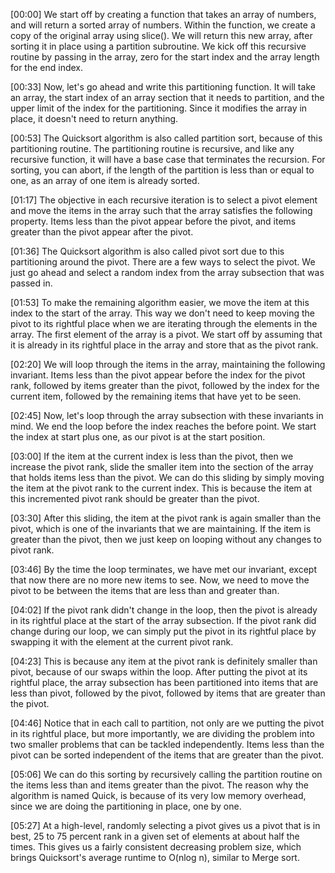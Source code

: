 [00:00] We start off by creating a function that takes an array of numbers, and will return a sorted array of numbers. Within the function, we create a copy of the original array using slice(). We will return this new array, after sorting it in place using a partition subroutine. We kick off this recursive routine by passing in the array, zero for the start index and the array length for the end index.

[00:33] Now, let's go ahead and write this partitioning function. It will take an array, the start index of an array section that it needs to partition, and the upper limit of the index for the partitioning. Since it modifies the array in place, it doesn't need to return anything.

[00:53] The Quicksort algorithm is also called partition sort, because of this partitioning routine. The partitioning routine is recursive, and like any recursive function, it will have a base case that terminates the recursion. For sorting, you can abort, if the length of the partition is less than or equal to one, as an array of one item is already sorted.

[01:17] The objective in each recursive iteration is to select a pivot element and move the items in the array such that the array satisfies the following property. Items less than the pivot appear before the pivot, and items greater than the pivot appear after the pivot.

[01:36] The Quicksort algorithm is also called pivot sort due to this partitioning around the pivot. There are a few ways to select the pivot. We just go ahead and select a random index from the array subsection that was passed in.

[01:53] To make the remaining algorithm easier, we move the item at this index to the start of the array. This way we don't need to keep moving the pivot to its rightful place when we are iterating through the elements in the array. The first element of the array is a pivot. We start off by assuming that it is already in its rightful place in the array and store that as the pivot rank.

[02:20] We will loop through the items in the array, maintaining the following invariant. Items less than the pivot appear before the index for the pivot rank, followed by items greater than the pivot, followed by the index for the current item, followed by the remaining items that have yet to be seen.

[02:45] Now, let's loop through the array subsection with these invariants in mind. We end the loop before the index reaches the before point. We start the index at start plus one, as our pivot is at the start position.

[03:00] If the item at the current index is less than the pivot, then we increase the pivot rank, slide the smaller item into the section of the array that holds items less than the pivot. We can do this sliding by simply moving the item at the pivot rank to the current index. This is because the item at this incremented pivot rank should be greater than the pivot.

[03:30] After this sliding, the item at the pivot rank is again smaller than the pivot, which is one of the invariants that we are maintaining. If the item is greater than the pivot, then we just keep on looping without any changes to pivot rank.

[03:46] By the time the loop terminates, we have met our invariant, except that now there are no more new items to see. Now, we need to move the pivot to be between the items that are less than and greater than.

[04:02] If the pivot rank didn't change in the loop, then the pivot is already in its rightful place at the start of the array subsection. If the pivot rank did change during our loop, we can simply put the pivot in its rightful place by swapping it with the element at the current pivot rank.

[04:23] This is because any item at the pivot rank is definitely smaller than pivot, because of our swaps within the loop. After putting the pivot at its rightful place, the array subsection has been partitioned into items that are less than pivot, followed by the pivot, followed by items that are greater than the pivot.

[04:46] Notice that in each call to partition, not only are we putting the pivot in its rightful place, but more importantly, we are dividing the problem into two smaller problems that can be tackled independently. Items less than the pivot can be sorted independent of the items that are greater than the pivot.

[05:06] We can do this sorting by recursively calling the partition routine on the items less than and items greater than the pivot. The reason why the algorithm is named Quick, is because of its very low memory overhead, since we are doing the partitioning in place, one by one.

[05:27] At a high-level, randomly selecting a pivot gives us a pivot that is in best, 25 to 75 percent rank in a given set of elements at about half the times. This gives us a fairly consistent decreasing problem size, which brings Quicksort's average runtime to O(nlog n), similar to Merge sort.